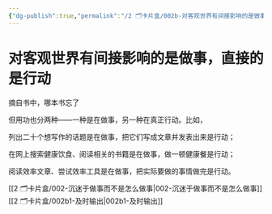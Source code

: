 ```yaml
---
{"dg-publish":true,"permalink":"/2 🗂️卡片盒/002b-对客观世界有间接影响的是做事，直接的是行动/","noteIcon":"1","created":"2024-09-22T22:33","updated":"2024-10-04T09:12"}
---
```


# 对客观世界有间接影响的是做事，直接的是行动

摘自书中，哪本书忘了

但用功也分两种——一种是在做事，另一种在真正行动。比如，

列出二十个想写作的话题是在做事，把它们写成文章并发表出来是行动；

在网上搜索健康饮食、阅读相关的书籍是在做事，做一顿健康餐是行动；

阅读效率文章、尝试效率工具是在做事，把实际要做的事情做完是行动。

[[2 🗂️卡片盒/002-沉迷于做事而不是怎么做事\|002-沉迷于做事而不是怎么做事]]
[[2 🗂️卡片盒/002b1-及时输出\|002b1-及时输出]]